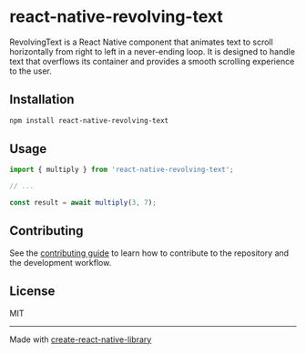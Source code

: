 # react-native-revolving-text

RevolvingText is a React Native component that animates text to scroll horizontally from right to left in a never-ending loop. It is designed to handle text that overflows its container and provides a smooth scrolling experience to the user.

## Installation

```sh
npm install react-native-revolving-text
```

## Usage

```js
import { multiply } from 'react-native-revolving-text';

// ...

const result = await multiply(3, 7);
```

## Contributing

See the [contributing guide](CONTRIBUTING.md) to learn how to contribute to the repository and the development workflow.

## License

MIT

---

Made with [create-react-native-library](https://github.com/callstack/react-native-builder-bob)
